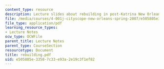 ```yaml
---
content_type: resource
description: Lecture slides about rebuilding in post-Katrina New Orleans.
file: /media/courses/4-001j-cityscope-new-orleans-spring-2007/e505805e33587c33e93a2e19c3f1ef82_rebuilding.pdf
file_type: application/pdf
learning_resource_types:
- Lecture Notes
ocw_type: OCWFile
parent_title: Lecture Notes
parent_type: CourseSection
resourcetype: Document
title: rebuilding.pdf
uid: e505805e-3358-7c33-e93a-2e19c3f1ef82
---
```

